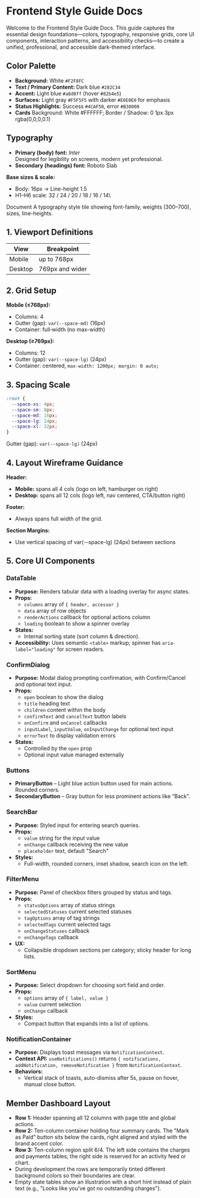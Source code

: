# Frontend Style Guide Docs

Welcome to the Frontend Style Guide Docs. This guide captures the essential design foundations—colors, typography, responsive grids, core UI components, interaction patterns, and accessibility checks—to create a unified, professional, and accessible dark-themed interface.

## Color Palette

- **Background:** White `#F2F8FC`
- **Text / Primary Content:** Dark blue `#282C34`
- **Accent:** Light blue `#a8d0ff` (hover `#82b4e5`)
- **Surfaces:** Light gray `#F5F5F5` with darker `#E0E0E0` for emphasis
- **Status Highlights:** Success `#4CAF50`, error `#B30000`
- **Cards** Background: White #FFFFFF; Border / Shadow: 0 1px 3px rgba(0,0,0,0.1)

## Typography

- **Primary (body) font:** *Inter*\
  Designed for legibility on screens, modern yet professional.
- **Secondary (headings) font:** Roboto Slab

**Base sizes & scale:**

- Body: 16px → Line-height 1.5
- H1–H6 scale: 32 / 24 / 20 / 18 / 16 / 14\


Document A typography style tile showing font-family, weights (300–700), sizes, line-heights.

## 1. Viewport Definitions

| View    | Breakpoint      |
| ------- | --------------- |
| Mobile  | up to 768px     |
| Desktop | 769px and wider |

## 2. Grid Setup

**Mobile (≤768px):**

- Columns: 4
- Gutter (gap): `var(--space-md)` (16px)
- Container: full‑width (no max-width)

**Desktop (≥769px):**

- Columns: 12
- Gutter (gap): `var(--space-lg)` (24px)
- Container: centered, `max-width: 1200px; margin: 0 auto;`

## 3. Spacing Scale

```css
:root {
  --space-xs: 4px;
  --space-sm: 8px;
  --space-md: 16px;
  --space-lg: 24px;
  --space-xl: 32px;
}
```

Gutter (gap): `var(--space-lg)` (24px)

## 4. Layout Wireframe Guidance

**Header:**

- **Mobile:** spans all 4 cols (logo on left, hamburger on right)
- **Desktop:** spans all 12 cols (logo left, nav centered, CTA/button right)



**Footer:**

- Always spans full width of the grid.

**Section Margins:**

- Use vertical spacing of var(--space-lg) (24px) between sections

## 5. Core UI Components

### DataTable

- **Purpose:** Renders tabular data with a loading overlay for async states.
- **Props:**
  - `columns` array of `{ header, accessor }`
  - `data` array of row objects
  - `renderActions` callback for optional actions column
  - `loading` boolean to show a spinner overlay
- **States:**
  - Internal sorting state (sort column & direction).
- **Accessibility:** Uses semantic `<table>` markup; spinner has `aria-label="loading"` for screen readers.
### ConfirmDialog

- **Purpose:** Modal dialog prompting confirmation, with Confirm/Cancel and optional text input.
- **Props:**
  - `open` boolean to show the dialog
  - `title` heading text
  - `children` content within the body
  - `confirmText` and `cancelText` button labels
  - `onConfirm` and `onCancel` callbacks
  - `inputLabel`, `inputValue`, `onInputChange` for optional text input
  - `errorText` to display validation errors
- **States:**
  - Controlled by the `open` prop
  - Optional input value managed externally

### Buttons

- **PrimaryButton** – Light blue action button used for main actions. Rounded corners.
- **SecondaryButton** – Gray button for less prominent actions like “Back”.

### SearchBar

- **Purpose:** Styled input for entering search queries.
- **Props:**
  - `value` string for the input value
  - `onChange` callback receiving the new value
  - `placeholder` text, default "Search"
- **Styles:**
  - Full-width, rounded corners, inset shadow, search icon on the left.

### FilterMenu

- **Purpose:** Panel of checkbox filters grouped by status and tags.
- **Props:**
  - `statusOptions` array of status strings
  - `selectedStatuses` current selected statuses
  - `tagOptions` array of tag strings
  - `selectedTags` current selected tags
  - `onChangeStatuses` callback
  - `onChangeTags` callback
- **UX:**
  - Collapsible dropdown sections per category; sticky header for long lists.

### SortMenu

- **Purpose:** Select dropdown for choosing sort field and order.
- **Props:**
  - `options` array of `{ label, value }`
  - `value` current selection
  - `onChange` callback
- **Styles:**
  - Compact button that expands into a list of options.

### NotificationContainer

- **Purpose:** Displays toast messages via `NotificationContext`.
- **Context API:** `useNotifications()` returns `{ notifications, addNotification, removeNotification }` from `NotificationContext`.
- **Behaviors:**
  - Vertical stack of toasts, auto-dismiss after 5s, pause on hover, manual close button.

## Member Dashboard Layout

- **Row 1:** Header spanning all 12 columns with page title and global actions.
- **Row 2:** Ten-column container holding four summary cards. The "Mark as Paid" button sits below the cards, right aligned and styled with the brand accent color.
- **Row 3:** Ten-column region split 6/4. The left side contains the charges and payments tables; the right side is reserved for an activity feed or chart.
- During development the rows are temporarily tinted different background colors so their boundaries are clear.
- Empty state tables show an illustration with a short hint instead of plain text (e.g., "Looks like you've got no outstanding charges").